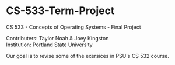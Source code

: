 # CS-533-Term-Project
CS 533 - Concepts of Operating Systems - Final Project

Contributers: Taylor Noah & Joey Kingston  
Institution: Portland State University  

Our goal is to revise some of the exersices in PSU's CS 532 course. 
